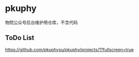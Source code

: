 # pkuphy
物院公众号后台维护用仓库，不含代码

## ToDo List
<https://github.com/pkuphysu/pkuphy/projects/1?fullscreen=true>
